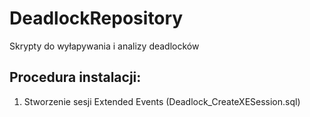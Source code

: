 # DeadlockRepository
Skrypty do wyłapywania i analizy deadlocków

## Procedura instalacji:

1. Stworzenie sesji Extended Events (Deadlock_CreateXESession.sql)
